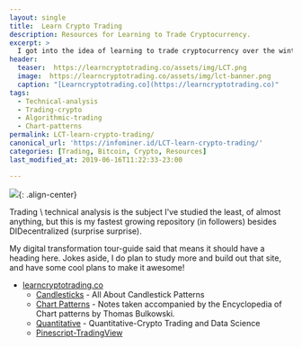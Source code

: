 ```yaml
---
layout: single
title:  Learn Crypto Trading
description: Resources for Learning to Trade Cryptocurrency.
excerpt: >
  I got into the idea of learning to trade cryptocurrency over the winter. Instead, I learned to create websites via github pages, but this resource is my fastest growing in popularity.
header:
  teaser:  https://learncryptotrading.co/assets/img/LCT.png
  image:  https://learncryptotrading.co/assets/img/lct-banner.png
  caption: "[Learncryptotrading.co](https://learncryptotrading.co)"
tags: 
  - Technical-analysis
  - Trading-crypto
  - Algorithmic-trading
  - Chart-patterns
permalink: LCT-learn-crypto-trading/
canonical_url: 'https://infominer.id/LCT-learn-crypto-trading/'
categories: [Trading, Bitcoin, Crypto, Resources]
last_modified_at: 2019-06-16T11:22:33-23:00

---
```


![](https://learncryptotrading.co/assets/img/LCT.png){: .align-center}

Trading \ technical analysis is the subject I've studied the least, of almost anything, but this is my fastest growing repository (in followers) besides DIDecentralized (surprise surprise). 

My digital transformation tour-guide said that means it should have a heading here. Jokes aside, I do plan to study more and build out that site, and have some cool plans to make it awesome!

* <a href="https://learncryptotrading.co">learncryptotrading.co</a> 
  * [Candlesticks](https://learncryptotrading.co/candlesticks/) - All About Candlestick Patterns
  * [Chart Patterns](https://learncryptotrading.co/chart-patterns/) - Notes taken accompanied by the Encyclopedia of Chart patterns by Thomas Bulkowski.
  * [Quantitative](https://learncryptotrading.co/quant/) - Quantitative-Crypto Trading and Data Science
  * [Pinescript-TradingView](https://learncryptotrading.co/pinescript/)


